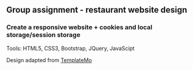 ## Group assignment - restaurant website design
### Create a responsive website + cookies and local storage/session storage
Tools: HTML5, CSS3, Bootstrap, JQuery, JavaScipt


Design adapted from [TemplateMo](https://templatemo.com/)
